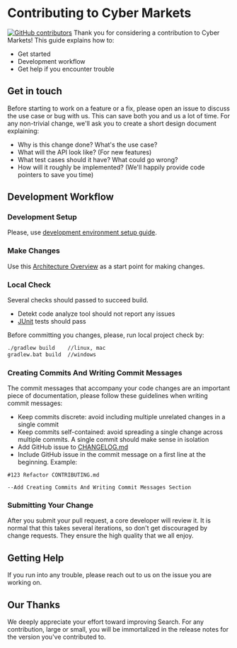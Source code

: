 # Contributing to Cyber Markets 

[![GitHub contributors](https://img.shields.io/github/contributors/cybercongress/cyber-markets.svg?style=flat-square&longCache=true)](https://github.com/cybercongress/cyber-markets)
Thank you for considering a contribution to Cyber Markets! This guide explains how to:
* Get started
* Development workflow
* Get help if you encounter trouble


## Get in touch
Before starting to work on a feature or a fix, please open an issue to discuss the use case or bug with us. This can 
save both you and us a lot of time. For any non-trivial change, we'll ask you to create a short design document explaining:

* Why is this change done? What's the use case?
* What will the API look like? (For new features)
* What test cases should it have? What could go wrong?
* How will it roughly be implemented? (We'll happily provide code pointers to save you time)


## Development Workflow

### Development Setup
Please, use [development environment setup guide](dev-environment.md).

### Make Changes
Use this [Architecture Overview](http://cybersearch.io/cybernode/components/markets/) as a start point for making changes.

### Local Check

Several checks should passed to succeed build.
* Detekt code analyze tool should not report any issues
* [JUnit](https://junit.org/junit5/) tests should pass

Before committing you changes, please, run local project check by:
```bash
./gradlew build    //linux, mac
gradlew.bat build  //windows
``` 

### Creating Commits And Writing Commit Messages
The commit messages that accompany your code changes are an important piece of documentation, please follow these guidelines when writing commit messages:

* Keep commits discrete: avoid including multiple unrelated changes in a single commit
* Keep commits self-contained: avoid spreading a single change across multiple commits. A single commit should make sense in isolation
* Add GitHub issue to [CHANGELOG.md](../../CHANGELOG.md)
* Include GitHub issue in the commit message on a first line at the beginning. Example:
```
#123 Refactor CONTRIBUTING.md

--Add Creating Commits And Writing Commit Messages Section
```

### Submitting Your Change
After you submit your pull request, a core developer will review it. It is normal that this takes several 
iterations, so don't get discouraged by change requests. They ensure the high quality that we all enjoy.


## Getting Help
If you run into any trouble, please reach out to us on the issue you are working on.


## Our Thanks
We deeply appreciate your effort toward improving Search. For any contribution, large or small, you will be immortalized
 in the release notes for the version you've contributed to.